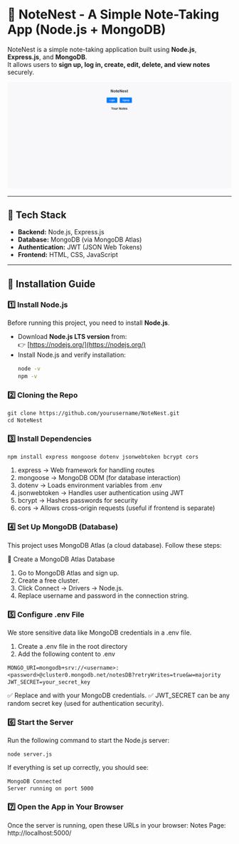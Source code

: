 # 📝 NoteNest - A Simple Note-Taking App (Node.js + MongoDB)

NoteNest is a simple note-taking application built using **Node.js**, **Express.js**, and **MongoDB**.  
It allows users to **sign up, log in, create, edit, delete, and view notes** securely.

![App Demo](public/screenshots/demo.gif)

---

## 📌 Tech Stack
- **Backend:** Node.js, Express.js
- **Database:** MongoDB (via MongoDB Atlas)
- **Authentication:** JWT (JSON Web Tokens)
- **Frontend:** HTML, CSS, JavaScript

---

## 🔧 Installation Guide

### **1️⃣ Install Node.js**
Before running this project, you need to install **Node.js**.

- Download **Node.js LTS version** from:  
  👉 [https://nodejs.org/](https://nodejs.org/)
- Install Node.js and verify installation:
  ```sh
  node -v
  npm -v

### **2️⃣ Cloning the Repo**
```
git clone https://github.com/yourusername/NoteNest.git
cd NoteNest
```
### **3️⃣ Install Dependencies**
```
npm install express mongoose dotenv jsonwebtoken bcrypt cors
```
1. express → Web framework for handling routes
2. mongoose → MongoDB ODM (for database interaction)
3. dotenv → Loads environment variables from .env
4. jsonwebtoken → Handles user authentication using JWT
5. bcrypt → Hashes passwords for security
6. cors → Allows cross-origin requests (useful if frontend is separate)


### **4️⃣ Set Up MongoDB (Database)**

This project uses MongoDB Atlas (a cloud database). Follow these steps:

📌 Create a MongoDB Atlas Database
1. Go to MongoDB Atlas and sign up.
2. Create a free cluster.
3. Click Connect → Drivers → Node.js.
4. Replace username and password in the connection string.


### **5️⃣ Configure .env File**

We store sensitive data like MongoDB credentials in a .env file.

1. Create a .env file in the root directory
2. Add the following content to .env

```
MONGO_URI=mongodb+srv://<username>:<password>@cluster0.mongodb.net/notesDB?retryWrites=true&w=majority
JWT_SECRET=your_secret_key
```

✅ Replace <username> and <password> with your MongoDB credentials.
✅ JWT_SECRET can be any random secret key (used for authentication security).


### **6️⃣ Start the Server**

Run the following command to start the Node.js server:

```
node server.js
```

If everything is set up correctly, you should see:
```
MongoDB Connected
Server running on port 5000
```

### **7️⃣ Open the App in Your Browser**
Once the server is running, open these URLs in your browser:
Notes Page: http://localhost:5000/
